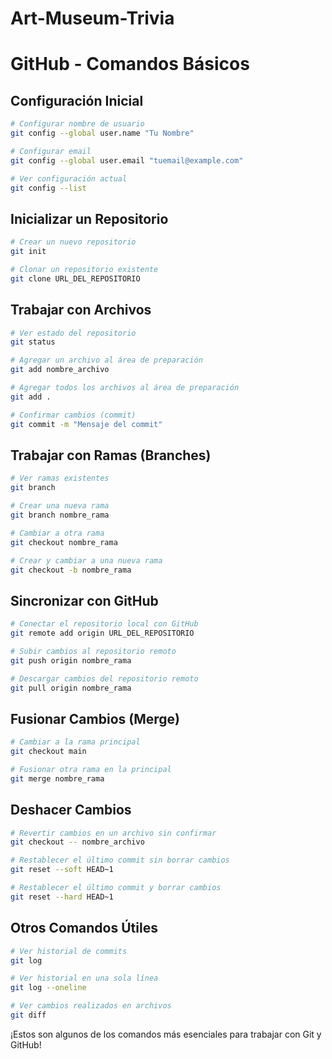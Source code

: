 # Art-Museum-Trivia

# GitHub - Comandos Básicos

## Configuración Inicial
```sh
# Configurar nombre de usuario
git config --global user.name "Tu Nombre"

# Configurar email
git config --global user.email "tuemail@example.com"

# Ver configuración actual
git config --list
```

## Inicializar un Repositorio
```sh
# Crear un nuevo repositorio
git init

# Clonar un repositorio existente
git clone URL_DEL_REPOSITORIO
```

## Trabajar con Archivos
```sh
# Ver estado del repositorio
git status

# Agregar un archivo al área de preparación
git add nombre_archivo

# Agregar todos los archivos al área de preparación
git add .

# Confirmar cambios (commit)
git commit -m "Mensaje del commit"
```

## Trabajar con Ramas (Branches)
```sh
# Ver ramas existentes
git branch

# Crear una nueva rama
git branch nombre_rama

# Cambiar a otra rama
git checkout nombre_rama

# Crear y cambiar a una nueva rama
git checkout -b nombre_rama
```

## Sincronizar con GitHub
```sh
# Conectar el repositorio local con GitHub
git remote add origin URL_DEL_REPOSITORIO

# Subir cambios al repositorio remoto
git push origin nombre_rama

# Descargar cambios del repositorio remoto
git pull origin nombre_rama
```

## Fusionar Cambios (Merge)
```sh
# Cambiar a la rama principal
git checkout main

# Fusionar otra rama en la principal
git merge nombre_rama
```

## Deshacer Cambios
```sh
# Revertir cambios en un archivo sin confirmar
git checkout -- nombre_archivo

# Restablecer el último commit sin borrar cambios
git reset --soft HEAD~1

# Restablecer el último commit y borrar cambios
git reset --hard HEAD~1
```

## Otros Comandos Útiles
```sh
# Ver historial de commits
git log

# Ver historial en una sola línea
git log --oneline

# Ver cambios realizados en archivos
git diff
```

¡Estos son algunos de los comandos más esenciales para trabajar con Git y GitHub!

